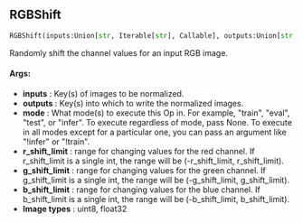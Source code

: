 ## RGBShift
```python
RGBShift(inputs:Union[str, Iterable[str], Callable], outputs:Union[str, Iterable[str]], mode:Union[NoneType, str, Iterable[str]]=None, r_shift_limit:Union[int, Tuple[int, int]]=20, g_shift_limit:Union[int, Tuple[int, int]]=20, b_shift_limit:Union[int, Tuple[int, int]]=20)
```
Randomly shift the channel values for an input RGB image.


#### Args:

* **inputs** :  Key(s) of images to be normalized.
* **outputs** :  Key(s) into which to write the normalized images.
* **mode** :  What mode(s) to execute this Op in. For example, "train", "eval", "test", or "infer". To execute        regardless of mode, pass None. To execute in all modes except for a particular one, you can pass an argument        like "!infer" or "!train".
* **r_shift_limit** :  range for changing values for the red channel. If r_shift_limit is a single int, the range        will be (-r_shift_limit, r_shift_limit).
* **g_shift_limit** :  range for changing values for the green channel. If g_shift_limit is a single int, the range        will be (-g_shift_limit, g_shift_limit).
* **b_shift_limit** :  range for changing values for the blue channel. If b_shift_limit is a single int, the range        will be (-b_shift_limit, b_shift_limit).
* **Image types** :     uint8, float32